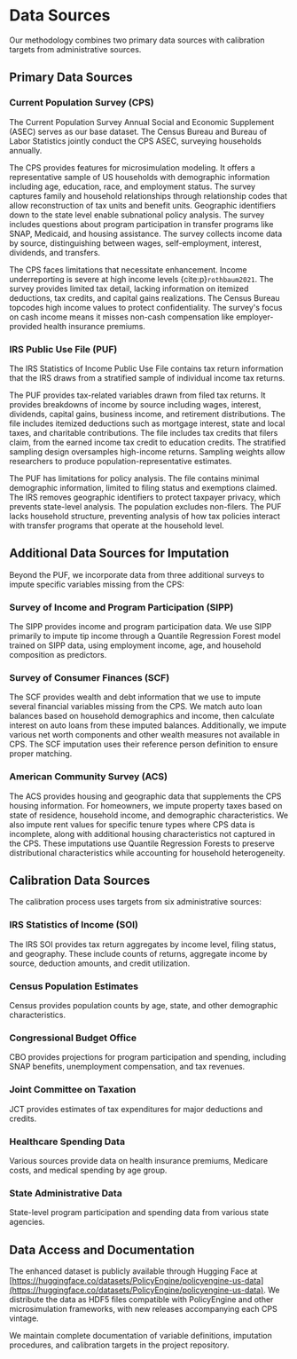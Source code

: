 # Data Sources

Our methodology combines two primary data sources with calibration targets from administrative sources.

## Primary Data Sources

### Current Population Survey (CPS)

The Current Population Survey Annual Social and Economic Supplement (ASEC) serves as our base dataset. The Census Bureau and Bureau of Labor Statistics jointly conduct the CPS ASEC, surveying households annually.

The CPS provides features for microsimulation modeling. It offers a representative sample of US households with demographic information including age, education, race, and employment status. The survey captures family and household relationships through relationship codes that allow reconstruction of tax units and benefit units. Geographic identifiers down to the state level enable subnational policy analysis. The survey includes questions about program participation in transfer programs like SNAP, Medicaid, and housing assistance. The survey collects income data by source, distinguishing between wages, self-employment, interest, dividends, and transfers.

The CPS faces limitations that necessitate enhancement. Income underreporting is severe at high income levels {cite:p}`rothbaum2021`. The survey provides limited tax detail, lacking information on itemized deductions, tax credits, and capital gains realizations. The Census Bureau topcodes high income values to protect confidentiality. The survey's focus on cash income means it misses non-cash compensation like employer-provided health insurance premiums.

### IRS Public Use File (PUF)

The IRS Statistics of Income Public Use File contains tax return information that the IRS draws from a stratified sample of individual income tax returns.

The PUF provides tax-related variables drawn from filed tax returns. It provides breakdowns of income by source including wages, interest, dividends, capital gains, business income, and retirement distributions. The file includes itemized deductions such as mortgage interest, state and local taxes, and charitable contributions. The file includes tax credits that filers claim, from the earned income tax credit to education credits. The stratified sampling design oversamples high-income returns. Sampling weights allow researchers to produce population-representative estimates.

The PUF has limitations for policy analysis. The file contains minimal demographic information, limited to filing status and exemptions claimed. The IRS removes geographic identifiers to protect taxpayer privacy, which prevents state-level analysis. The population excludes non-filers. The PUF lacks household structure, preventing analysis of how tax policies interact with transfer programs that operate at the household level.

## Additional Data Sources for Imputation

Beyond the PUF, we incorporate data from three additional surveys to impute specific variables missing from the CPS:

### Survey of Income and Program Participation (SIPP)

The SIPP provides income and program participation data. We use SIPP primarily to impute tip income through a Quantile Regression Forest model trained on SIPP data, using employment income, age, and household composition as predictors.

### Survey of Consumer Finances (SCF)

The SCF provides wealth and debt information that we use to impute several financial variables missing from the CPS. We match auto loan balances based on household demographics and income, then calculate interest on auto loans from these imputed balances. Additionally, we impute various net worth components and other wealth measures not available in CPS. The SCF imputation uses their reference person definition to ensure proper matching.

### American Community Survey (ACS)

The ACS provides housing and geographic data that supplements the CPS housing information. For homeowners, we impute property taxes based on state of residence, household income, and demographic characteristics. We also impute rent values for specific tenure types where CPS data is incomplete, along with additional housing characteristics not captured in the CPS. These imputations use Quantile Regression Forests to preserve distributional characteristics while accounting for household heterogeneity.

## Calibration Data Sources

The calibration process uses targets from six administrative sources:

### IRS Statistics of Income (SOI)

The IRS SOI provides tax return aggregates by income level, filing status, and geography. These include counts of returns, aggregate income by source, deduction amounts, and credit utilization.

### Census Population Estimates

Census provides population counts by age, state, and other demographic characteristics.

### Congressional Budget Office

CBO provides projections for program participation and spending, including SNAP benefits, unemployment compensation, and tax revenues.

### Joint Committee on Taxation

JCT provides estimates of tax expenditures for major deductions and credits.

### Healthcare Spending Data

Various sources provide data on health insurance premiums, Medicare costs, and medical spending by age group.

### State Administrative Data

State-level program participation and spending data from various state agencies.

## Data Access and Documentation

The enhanced dataset is publicly available through Hugging Face at [https://huggingface.co/datasets/PolicyEngine/policyengine-us-data](https://huggingface.co/datasets/PolicyEngine/policyengine-us-data). We distribute the data as HDF5 files compatible with PolicyEngine and other microsimulation frameworks, with new releases accompanying each CPS vintage.

We maintain complete documentation of variable definitions, imputation procedures, and calibration targets in the project repository.